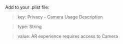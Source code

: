 Add to your .plist file:


> key: Privacy - Camera Usage Description


> type: String

> value: AR experience requires access to Camera
